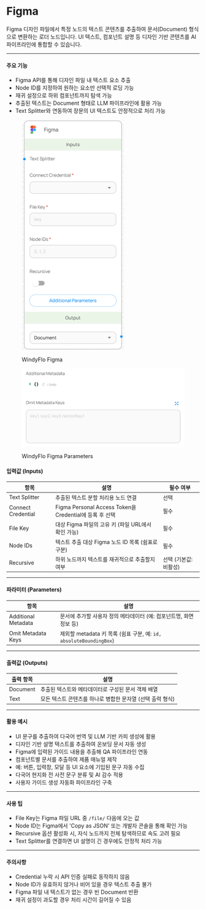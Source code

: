 # Figma

Figma 디자인 파일에서 특정 노드의 텍스트 콘텐츠를 추출하여 문서(Document) 형식으로 변환하는 로더 노드입니다. UI 텍스트, 컴포넌트 설명 등 디자인 기반 콘텐츠를 AI 파이프라인에 통합할 수 있습니다.

***

#### 주요 기능

* Figma API를 통해 디자인 파일 내 텍스트 요소 추출
* Node ID를 지정하여 원하는 요소만 선택적 로딩 가능
* 재귀 설정으로 하위 컴포넌트까지 탐색 가능
* 추출된 텍스트는 Document 형태로 LLM 파이프라인에 활용 가능
* Text Splitter와 연동하여 장문의 UI 텍스트도 안정적으로 처리 가능

<figure><img src="../../../.gitbook/assets/image (48).png" alt=""><figcaption><p>WindyFlo Figma</p></figcaption></figure>

<figure><img src="../../../.gitbook/assets/image (49).png" alt=""><figcaption><p>WindyFlo Figma Parameters</p></figcaption></figure>

#### 입력값 (Inputs)

| 항목                 | 설명                                               | 필수 여부         |
| ------------------ | ------------------------------------------------ | ------------- |
| Text Splitter      | 추출된 텍스트 분할 처리용 노드 연결                             | 선택            |
| Connect Credential | Figma Personal Access Token을 Credential에 등록 후 선택 | 필수            |
| File Key           | 대상 Figma 파일의 고유 키 (파일 URL에서 확인 가능)               | 필수            |
| Node IDs           | 텍스트 추출 대상 Figma 노드 ID 목록 (쉼표로 구분)                | 필수            |
| Recursive          | 하위 노드까지 텍스트를 재귀적으로 추출할지 여부                       | 선택 (기본값: 비활성) |

***

#### 파라미터 (Parameters)

| 항목                  | 설명                                                      |
| ------------------- | ------------------------------------------------------- |
| Additional Metadata | 문서에 추가할 사용자 정의 메타데이터 (예: 컴포넌트명, 화면 정보 등)                |
| Omit Metadata Keys  | 제외할 metadata 키 목록 (쉼표 구분, 예: `id, absoluteBoundingBox`) |

***

#### 출력값 (Outputs)

| 출력 항목    | 설명                                 |
| -------- | ---------------------------------- |
| Document | 추출된 텍스트와 메타데이터로 구성된 문서 객체 배열       |
| Text     | 모든 텍스트 콘텐츠를 하나로 병합한 문자열 (선택 출력 형식) |

***

#### 활용 예시

* UI 문구를 추출하여 다국어 번역 및 LLM 기반 카피 생성에 활용
* 디자인 기반 설명 텍스트를 추출하여 온보딩 문서 자동 생성
* Figma에 입력된 가이드 내용을 추출해 QA 파이프라인 연동
* 컴포넌트별 문서를 추출하여 제품 매뉴얼 제작
* 예: 버튼, 입력창, 모달 등 UI 요소에 기입된 문구 자동 수집
* 다국어 현지화 전 사전 문구 분류 및 AI 감수 적용
* 사용자 가이드 생성 자동화 파이프라인 구축

***

#### 사용 팁

* File Key는 Figma 파일 URL 중 `/file/` 다음에 오는 값
* Node ID는 Figma에서 'Copy as JSON' 또는 개발자 콘솔을 통해 확인 가능
* Recursive 옵션 활성화 시, 자식 노드까지 전체 탐색하므로 속도 고려 필요
* Text Splitter를 연결하면 UI 설명이 긴 경우에도 안정적 처리 가능

***

#### 주의사항

* Credential 누락 시 API 인증 실패로 동작하지 않음
* Node ID가 유효하지 않거나 비어 있을 경우 텍스트 추출 불가
* Figma 파일 내 텍스트가 없는 경우 빈 Document 반환
* 재귀 설정이 과도할 경우 처리 시간이 길어질 수 있음
